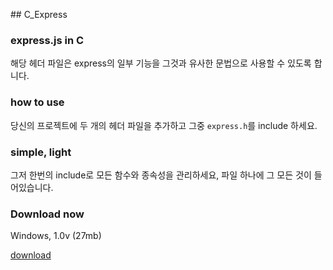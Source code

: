 #﻿# C_Express

### express.js in C
해당 헤더 파일은 express의 일부 기능을 그것과 유사한 문법으로 사용할 수 있도록 합니다.

### how to use
당신의 프로젝트에 두 개의 헤더 파일을 추가하고 그중 `express.h`를 include 하세요.

### simple, light
그저 한번의 include로 모든 함수와 종속성을 관리하세요, 파일 하나에 그 모든 것이 들어있습니다.

### Download now
Windows, 1.0v (27mb)

[download](https://drive.google.com/drive/folders/1YX2TY5Zxf_uasJud8UCTrS1KVH5ZzTXe?usp=sharing)
